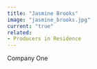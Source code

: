 ```yaml
---
title: "Jasmine Brooks"
image: "jasmine_brooks.jpg"
current: "true"
related:
- Producers in Residence
---
```


Company One
